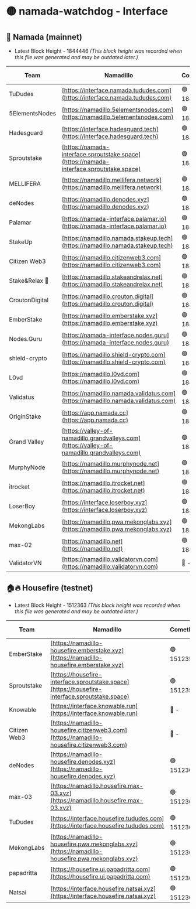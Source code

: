 # 🟡 namada-watchdog - Interface

## 🚀 Namada (mainnet)
- Latest Block Height - 1844446 *(This block height was recorded when this file was generated and may be outdated later.)*

| Team | Namadillo | CometBFT | Indexer | MASP Indexer |
|-|-|-|-|-|
| TuDudes | [https://interface.namada.tududes.com](https://interface.namada.tududes.com) | 🟢 1844417 | 🟢 1844417 | 🟢 1844417 |
| 5ElementsNodes | [https://namadillo.5elementsnodes.com](https://namadillo.5elementsnodes.com) | 🟢 1844417 | 🟢 1844417 | 🟢 1844417 |
| Hadesguard | [https://interface.hadesguard.tech](https://interface.hadesguard.tech) | 🟢 1844418 | 🟢 1844418 | 🟢 1844418 |
| Sproutstake | [https://namada-interface.sproutstake.space](https://namada-interface.sproutstake.space) | 🟢 1844419 | 🟢 1844419 | 🟢 1844419 |
| MELLIFERA | [https://namadillo.mellifera.network](https://namadillo.mellifera.network) | 🟢 1844420 | 🟢 1844420 | 🟢 1844420 |
| deNodes | [https://namadillo.denodes.xyz](https://namadillo.denodes.xyz) | 🟢 1844421 | 🟢 1844421 | 🟢 1844421 |
| Palamar | [https://namada-interface.palamar.io](https://namada-interface.palamar.io) | 🟢 1844422 | 🟢 1844422 | 🟢 1844422 |
| StakeUp | [https://namadillo.namada.stakeup.tech](https://namadillo.namada.stakeup.tech) | 🟢 1844423 | 🟢 1844423 | 🟢 1844423 |
| Citizen Web3 | [https://namadillo.citizenweb3.com](https://namadillo.citizenweb3.com) | 🟢 1844424 | 🔴 - | 🔴 - |
| Stake&Relax 🦥 | [https://namadillo.stakeandrelax.net](https://namadillo.stakeandrelax.net) | 🟢 1844429 | 🟢 1844429 | 🟢 1844429 |
| CroutonDigital | [https://namadillo.crouton.digital](https://namadillo.crouton.digital) | 🟢 1844430 | 🔴 1338918 | 🟢 1844430 |
| EmberStake | [https://namadillo.emberstake.xyz](https://namadillo.emberstake.xyz) | 🟢 1844430 | 🟢 1844430 | 🟢 1844430 |
| Nodes.Guru | [https://namada-interface.nodes.guru](https://namada-interface.nodes.guru) | 🟢 1844431 | 🟢 1844431 | 🟢 1844430 |
| shield-crypto | [https://namadillo.shield-crypto.com](https://namadillo.shield-crypto.com) | 🟢 1844431 | 🟢 1844431 | 🟢 1844431 |
| L0vd | [https://namadillo.l0vd.com](https://namadillo.l0vd.com) | 🟢 1844432 | 🟢 1844432 | 🟢 1844433 |
| Validatus | [https://namadillo.namada.validatus.com](https://namadillo.namada.validatus.com) | 🟢 1844433 | 🔴 - | 🔴 - |
| OriginStake | [https://app.namada.cc](https://app.namada.cc) | 🟢 1844442 | 🟢 1844442 | 🟢 1844442 |
| Grand Valley | [https://valley-of-namadillo.grandvalleys.com](https://valley-of-namadillo.grandvalleys.com) | 🟢 1844442 | 🟢 1844442 | 🟢 1844442 |
| MurphyNode | [https://namadillo.murphynode.net](https://namadillo.murphynode.net) | 🟢 1844443 | 🟢 1844443 | 🔴 - |
| itrocket | [https://namadillo.itrocket.net](https://namadillo.itrocket.net) | 🟢 1844444 | 🟢 1844443 | 🔴 1687505 |
| LoserBoy | [https://interface.loserboy.xyz](https://interface.loserboy.xyz) | 🟢 1844444 | 🟢 1844444 | 🔴 - |
| MekongLabs | [https://namadillo.pwa.mekonglabs.xyz](https://namadillo.pwa.mekonglabs.xyz) | 🟢 1844445 | 🟢 1844445 | 🟢 1844445 |
| max-02 | [https://namadillo.net](https://namadillo.net) | 🟢 1844446 | 🟢 1844446 | 🟢 1844446 |
| ValidatorVN | [https://namadillo.validatorvn.com](https://namadillo.validatorvn.com) | 🔴 - | 🔴 - | 🔴 - |

## 🏠🔥 Housefire (testnet)
- Latest Block Height - 1512363 *(This block height was recorded when this file was generated and may be outdated later.)*

| Team | Namadillo | CometBFT | Indexer | MASP Indexer |
|-|-|-|-|-|
| EmberStake | [https://namadillo-housefire.emberstake.xyz](https://namadillo-housefire.emberstake.xyz) | 🟢 1512355 | 🟢 1512355 | 🟢 1512355 |
| Sproutstake | [https://housefire-interface.sproutstake.space](https://housefire-interface.sproutstake.space) | 🟢 1512356 | 🟢 1512356 | 🟢 1512355 |
| Knowable | [https://interface.knowable.run](https://interface.knowable.run) | 🔴 - | 🔴 - | 🔴 - |
| Citizen Web3 | [https://namadillo-housefire.citizenweb3.com](https://namadillo-housefire.citizenweb3.com) | 🔴 - | 🔴 - | 🔴 - |
| deNodes | [https://namadillo-housefire.denodes.xyz](https://namadillo-housefire.denodes.xyz) | 🟢 1512360 | 🟢 1512360 | 🟢 1512360 |
| max-03 | [https://namadillo.housefire.max-03.xyz](https://namadillo.housefire.max-03.xyz) | 🟢 1512360 | 🔴 1509249 | 🟢 1512360 |
| TuDudes | [https://interface.housefire.tududes.com](https://interface.housefire.tududes.com) | 🟢 1512361 | 🟢 1512361 | 🟢 1512361 |
| MekongLabs | [https://namadillo-housefire.pwa.mekonglabs.xyz](https://namadillo-housefire.pwa.mekonglabs.xyz) | 🟢 1512361 | 🟢 1512361 | 🟢 1512362 |
| papadritta | [https://housefire.ui.papadritta.com](https://housefire.ui.papadritta.com) | 🟢 1512362 | 🟢 1512362 | 🟢 1512362 |
| Natsai | [https://interface.housefire.natsai.xyz](https://interface.housefire.natsai.xyz) | 🟢 1512363 | 🟢 1512363 | 🟢 1512363 |

